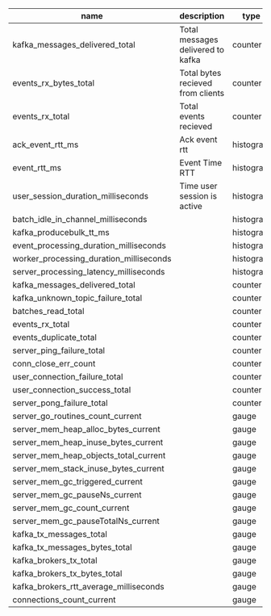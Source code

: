 | name | description | type | unit | source |
| ---- | ----- | ---- | --- | --- | 
| kafka_messages_delivered_total | Total messages delivered to kafka | counter | server.go |
| events_rx_bytes_total | Total bytes recieved from clients | counter | handler.go |
| events_rx_total | Total events recieved | counter | handler.go |
| ack_event_rtt_ms | Ack event rtt | histogram | ack.go |
| event_rtt_ms | Event Time RTT | histogram | ack.go |
| user_session_duration_milliseconds | Time user session is active | histogram | conn.go |
| batch_idle_in_channel_milliseconds |  | histogram | worker.go | 
| kafka_producebulk_tt_ms |  | histogram | worker.go | 
| event_processing_duration_milliseconds |  | histogram | worker.go | 
| worker_processing_duration_milliseconds |  | histogram | worker.go | 
| server_processing_latency_milliseconds |  | histogram | worker.go | 
| kafka_messages_delivered_total | | counter | kafka.go |
| kafka_unknown_topic_failure_total | | counter | kafka.go |
| batches_read_total | | counter | handler.go |
| events_rx_total | | counter | handler.go |
| events_duplicate_total | | counter | handler.go |
| server_ping_failure_total | | counter | pinger.go |
| conn_close_err_count | | counter | conn.go |
| user_connection_failure_total | | counter | upgrader.go |
| user_connection_success_total | | counter | upgrader.go |
| server_pong_failure_total | | counter | upgrader.go |
| server_go_routines_count_current | | gauge | server.go |
| server_mem_heap_alloc_bytes_current | | gauge | server.go |
| server_mem_heap_inuse_bytes_current | | gauge | server.go |
| server_mem_heap_objects_total_current | | gauge | server.go |
| server_mem_stack_inuse_bytes_current | | gauge | server.go |
| server_mem_gc_triggered_current | | gauge | server.go |
| server_mem_gc_pauseNs_current | | gauge | server.go |
| server_mem_gc_count_current | | gauge | server.go |
| server_mem_gc_pauseTotalNs_current | | gauge | server.go |
| kafka_tx_messages_total | | gauge | kafka.go |
| kafka_tx_messages_bytes_total | | gauge | kafka.go |
| kafka_brokers_tx_total | | gauge | kafka.go |
| kafka_brokers_tx_bytes_total | | gauge | kafka.go |
| kafka_brokers_rtt_average_milliseconds | | gauge | kafka.go |
| connections_count_current |  | gauge | kafka.go |